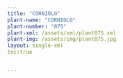 ```yaml
---
title: "CORNIOLO"
plant-name: "CORNIOLO"
plant-number: "075"
plant-xml: /assets/xml/plant075.xml
plant-img: /assets/img/plant075.jpg
layout: single-xml
toc:true


---
```

